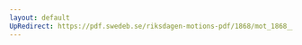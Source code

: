 ```yaml
---
layout: default
UpRedirect: https://pdf.swedeb.se/riksdagen-motions-pdf/1868/mot_1868__fk__00047/mot_1868__fk__00047_001.pdf
---
```

